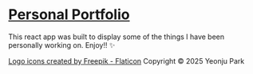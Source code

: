 # [Personal Portfolio](https://yeonjuparkk.github.io/)

This react app was built to display some of the things I have been personally working on. Enjoy!! ✨

<a href="https://www.flaticon.com/free-icons/logo" title="logo icons">Logo icons created by Freepik - Flaticon</a>
Copyright © 2025 Yeonju Park